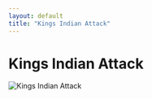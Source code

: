 ```yaml
---
layout: default
title: "Kings Indian Attack"
---
```


# Kings Indian Attack

![Kings Indian Attack](https://www.thechesswebsite.com/wp-content/uploads/2014/05/kings-indian-attack-featured1.jpg)

